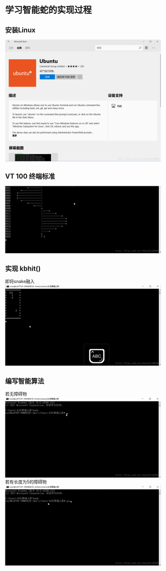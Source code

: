 # 学习智能蛇的实现过程
## 安装Linux
![](智能蛇2.png)
## VT 100 终端标准
![](智能蛇Linux.gif)
## 实现 kbhit()
即将snake融入
![](智能蛇函数.gif)
## 编写智能算法
若无障碍物
![](智能蛇1.gif)
若有长度为5的障碍物
![](智能蛇2.gif)
